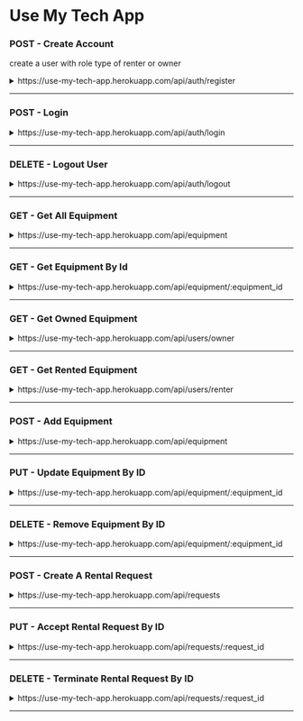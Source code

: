 # Use My Tech App

### POST - Create Account
create a user with role type of renter or owner
<details>
<summary>https://use-my-tech-app.herokuapp.com/api/auth/register</summary>

```JSON
what you need:
{
    "username": "marco",  
    "password": "foobar", 
    "role": "owner"
}

what you get back:
{
    "user_id": 12,
    "username": "mary",
    "password": "$2a$08$cHlS2uqmuiHGvZcqcnFKNOnWcHJD49nDpINZslFqKaQi8dWMIoclC",
    "role": "owner"
}
```
</details>

-----------------------------------------------------------------------------------------

### POST - Login
<details>
<summary>https://use-my-tech-app.herokuapp.com/api/auth/login</summary>

```JSON
what you need:
role can be owner or renter
{
    "username": "marco",  
    "password": "foobar",
}

what you get back:
{
    "message": "marco is back!",
    "token": "eyJhbGciOiJIUzI1NiIsInR5cCI6IkpXVCJ9.eyJzdWJqZWN0IjoxMCwidXNlcm5hbWUiOiJtYXJjbyIsInJvbGUiOiJvd25lciIsImlhdCI6MTYxOTM2ODY1OCwiZXhwIjoxNjE5NDU1MDU4fQ.Hl9vOkOOhNPTcuckYaoj1b8KCMUvCHXGgMPFK4Vd2XA",
    "role": "owner"
}
```
</details>

-----------------------------------------------------------------------------------------

### DELETE - Logout User
<details>
<summary>https://use-my-tech-app.herokuapp.com/api/auth/logout</summary>

```JSON
Status: 200 OK
```
</details>

-----------------------------------------------------------------------------------------

### GET - Get All Equipment
<details>
<summary>https://use-my-tech-app.herokuapp.com/api/equipment</summary>
    
```JSON
Returns ALL equipment.

what you get back:
[
    {
        "owner": {
            "id": 2,
            "username": "Mario"
        },
        "id": 1,
        "name": "camera",
        "imgUrl": "https://images.unsplash.com/photo-1516035069371-29a1b244cc32?ixid=MnwxMjA3fDB8MHxwaG90by1wYWdlfHx8fGVufDB8fHx8&ixlib=rb-1.2.1&auto=format&fit=crop&w=1000&q=80",
        "description": "like new",
        "isAvailable": true
    },
    {
        "owner": {
            "id": 2,
            "username": "Mario"
        },
        "id": 2,
        "name": "video camera",
        "imgUrl": "https://images.unsplash.com/photo-1589872307379-0ffdf9829123?ixlib=rb-1.2.1&ixid=MnwxMjA3fDB8MHxwaG90by1wYWdlfHx8fGVufDB8fHx8&auto=format&fit=crop&w=1051&q=80",
        "description": "excellent audio and image",
        "isAvailable": true
    },
    {
        "owner": {
            "id": 2,
            "username": "Mario"
        },
        "id": 3,
        "name": "podcast microphone",
        "imgUrl": "https://images.unsplash.com/photo-1590602847861-f357a9332bbc?ixid=MnwxMjA3fDB8MHxwaG90by1wYWdlfHx8fGVufDB8fHx8&ixlib=rb-1.2.1&auto=format&fit=crop&w=634&q=80",
        "description": "best audio out there",
        "isAvailable": true
    }
]
```
</details>

-----------------------------------------------------------------------------------------

### GET - Get Equipment By Id
<details>
<summary>https://use-my-tech-app.herokuapp.com/api/equipment/:equipment_id</summary>
    
```JSON
Returns equipment with specific id.

what you get back:
{
    "owner": {
        "id": 2
    },
    "id": 1,
    "name": "camera",
    "imgUrl": "https://images.unsplash.com/photo-1516035069371-29a1b244cc32?ixid=MnwxMjA3fDB8MHxwaG90by1wYWdlfHx8fGVufDB8fHx8&ixlib=rb-1.2.1&auto=format&fit=crop&w=1000&q=80",
    "description": "like new",
    "isAvailable": true
}
```
</details>

-----------------------------------------------------------------------------------------

### GET - Get Owned Equipment
<details>
<summary>https://use-my-tech-app.herokuapp.com/api/users/owner</summary>

```JSON
Returns Owned Equipment

what you get back:
[
    {
        "equipment_id": 1,
        "equipment_name": "camera",
        "equipment_description": "like new",
        "equipment_img": "https://images.unsplash.com/photo-1516035069371-29a1b244cc32?ixid=MnwxMjA3fDB8MHxwaG90by1wYWdlfHx8fGVufDB8fHx8&ixlib=rb-1.2.1&auto=format&fit=crop&w=1000&q=80",
        "equipment_available": true
    },
    {
        "equipment_id": 2,
        "equipment_name": "video camera",
        "equipment_description": "excellent audio and image",
        "equipment_img": "https://images.unsplash.com/photo-1589872307379-0ffdf9829123?ixlib=rb-1.2.1&ixid=MnwxMjA3fDB8MHxwaG90by1wYWdlfHx8fGVufDB8fHx8&auto=format&fit=crop&w=1051&q=80",
        "equipment_available": false
    },
    {
        "equipment_id": 3,
        "equipment_name": "podcast microphone",
        "equipment_description": "best audio out there",
        "equipment_img": "https://images.unsplash.com/photo-1590602847861-f357a9332bbc?ixid=MnwxMjA3fDB8MHxwaG90by1wYWdlfHx8fGVufDB8fHx8&ixlib=rb-1.2.1&auto=format&fit=crop&w=634&q=80",
        "equipment_available": false
    }
]
```
</details>

-----------------------------------------------------------------------------------------

### GET - Get Rented Equipment
<details>
<summary>https://use-my-tech-app.herokuapp.com/api/users/renter</summary>

```JSON
Returns Rented Equipment

what you get back:
[
    {
        "owner": {
            "id": 2,
            "username": "Mario"
        },
        "id": 3,
        "name": "podcast microphone",
        "imgUrl": "https://images.unsplash.com/photo-1590602847861-f357a9332bbc?ixid=MnwxMjA3fDB8MHxwaG90by1wYWdlfHx8fGVufDB8fHx8&ixlib=rb-1.2.1&auto=format&fit=crop&w=634&q=80",
        "description": "best audio out there",
        "isAvailable": false
    },
    {
        "owner": {
            "id": 2,
            "username": "Mario"
        },
        "id": 2,
        "name": "video camera",
        "imgUrl": "https://images.unsplash.com/photo-1589872307379-0ffdf9829123?ixlib=rb-1.2.1&ixid=MnwxMjA3fDB8MHxwaG90by1wYWdlfHx8fGVufDB8fHx8&auto=format&fit=crop&w=1051&q=80",
        "description": "excellent audio and image",
        "isAvailable": false
    }
]
```
</details>

-----------------------------------------------------------------------------------------

### POST - Add Equipment
<details>
<summary>https://use-my-tech-app.herokuapp.com/api/equipment</summary>
    
```JSON
Adds equipment to database.

what you need:
{
    "name": "mining rig",
    "description": "generates money",
    "imgUrl": "https://cdn.mos.cms.futurecdn.net/pLmxqBBToop8EyqSyTzExn-970-80.jpg.webp"
}

what you get back:
{
    "owner": {
        "id": 2,
        "username": "Mario"
    },
    "id": 4,
    "name": "mining rig",
    "imgUrl": "insert-image-url-here",
    "description": "generates money",
    "isAvailable": true
}
```
</details>

-----------------------------------------------------------------------------------------

### PUT - Update Equipment By ID
<details>
<summary>https://use-my-tech-app.herokuapp.com/api/equipment/:equipment_id</summary>
    
```JSON
Updates existing owned equipment.

what you need (optional):
{
    "name": "mining rig",
    "description": "generates money",
    "imgUrl": "https://cdn.mos.cms.futurecdn.net/pLmxqBBToop8EyqSyTzExn-970-80.jpg.webp"
}

what you get back:
{
    "owner": {
        "id": 2,
        "username": "Mario"
    },
    "id": 4,
    "name": "mining rig",
    "imgUrl": "insert-image-url-here",
    "description": "generates money",
    "isAvailable": true
}
```
</details>

-----------------------------------------------------------------------------------------

### DELETE - Remove Equipment By ID
<details>
<summary>https://use-my-tech-app.herokuapp.com/api/equipment/:equipment_id</summary>
    
```JSON
Deletes owned equipment with specific id.

what you get back:
{
    "owner": {
        "id": 2,
        "username": "Mario"
    },
    "id": 4,
    "name": "mining rig",
    "imgUrl": "insert-image-url-here",
    "description": "generates money",
    "isAvailable": true
}
```
</details>

-----------------------------------------------------------------------------------------

### POST - Create A Rental Request
<details>
<summary>https://use-my-tech-app.herokuapp.com/api/requests</summary>
    
```JSON
Creates a request to rent equipment.

what you need:
{
    "equipment_id": 2
}

what you get back:
{
    "request_id": 4,
    "user_id": 1,
    "equipment_id": 2,
    "accepted": false
}
```
</details>

-----------------------------------------------------------------------------------------

### PUT - Accept Rental Request By ID
<details>
<summary>https://use-my-tech-app.herokuapp.com/api/requests/:request_id</summary>
    
```JSON
Accepts request to rent equipment. Makes equipment unavailable until
rental is terminated.

what you get back:
{
    "request_id": 4,
    "user_id": 1,
    "equipment_id": 2,
    "accepted": false
}
```
</details>

-----------------------------------------------------------------------------------------

### DELETE - Terminate Rental Request By ID
<details>
<summary>https://use-my-tech-app.herokuapp.com/api/requests/:request_id</summary>

```JSON
Accepts request to rent equipment. Makes equipment unavailable until
rental is terminated. Only owner of equipment can make this call.

what you get back:
{
    "request_id": 4,
    "user_id": 1,
    "equipment_id": 2,
    "accepted": false
}
```
</details>

-----------------------------------------------------------------------------------------
